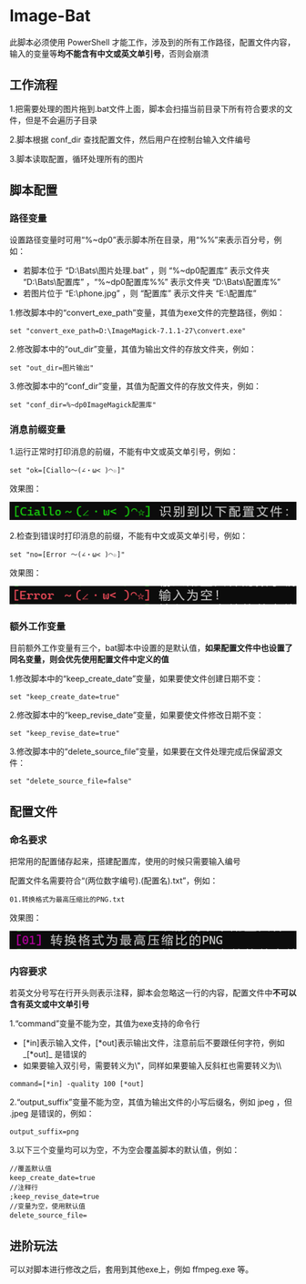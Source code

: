 # Image-Bat

此脚本必须使用 PowerShell 才能工作，涉及到的所有工作路径，配置文件内容，输入的变量等**均不能含有中文或英文单引号**，否则会崩溃

## 工作流程

1.把需要处理的图片拖到.bat文件上面，脚本会扫描当前目录下所有符合要求的文件，但是不会遍历子目录

2.脚本根据 conf_dir 查找配置文件，然后用户在控制台输入文件编号

3.脚本读取配置，循环处理所有的图片

## 脚本配置

### 路径变量

设置路径变量时可用“%~dp0”表示脚本所在目录，用“%%”来表示百分号，例如：

- 若脚本位于 “D:\Bats\图片处理.bat” ，则 “%~dp0配置库” 表示文件夹 “D:\Bats\配置库” ，“%~dp0配置库%%” 表示文件夹 “D:\Bats\配置库%”
- 若图片位于 “E:\phone.jpg” ，则 “配置库” 表示文件夹 “E:\配置库”

1.修改脚本中的“convert_exe_path”变量，其值为exe文件的完整路径，例如：

```
set "convert_exe_path=D:\ImageMagick-7.1.1-27\convert.exe"
```

2.修改脚本中的“out_dir”变量，其值为输出文件的存放文件夹，例如：

```
set "out_dir=图片输出"
```

3.修改脚本中的“conf_dir”变量，其值为配置文件的存放文件夹，例如：

```
set "conf_dir=%~dp0ImageMagick配置库"
```

### 消息前缀变量

1.运行正常时打印消息的前缀，不能有中文或英文单引号，例如：

```
set "ok=[Ciallo～(∠・ω< )◠☆]"
```

效果图：

![](./resources/01.png)

2.检查到错误时打印消息的前缀，不能有中文或英文单引号，例如：

```
set "no=[Error ～(∠・ω< )◠☆]"
```

效果图：

![](./resources/02.png)

### 额外工作变量

目前额外工作变量有三个，bat脚本中设置的是默认值，**如果配置文件中也设置了同名变量，则会优先使用配置文件中定义的值**

1.修改脚本中的“keep_create_date”变量，如果要使文件创建日期不变：

```
set "keep_create_date=true"
```

2.修改脚本中的“keep_revise_date”变量，如果要使文件修改日期不变：

```
set "keep_revise_date=true"
```

3.修改脚本中的“delete_source_file”变量，如果要在文件处理完成后保留源文件：

```
set "delete_source_file=false"
```

## 配置文件

### 命名要求

把常用的配置储存起来，搭建配置库，使用的时候只需要输入编号

配置文件名需要符合“\(两位数字编号).\(配置名).txt”，例如：

```
01.转换格式为最高压缩比的PNG.txt
```

效果图：

![](./resources/03.png)

### 内容要求

若英文分号写在行开头则表示注释，脚本会忽略这一行的内容，配置文件中**不可以含有英文或中文单引号**

1.“command”变量不能为空，其值为exe支持的命令行

- \[*in]表示输入文件，\[*out]表示输出文件，注意前后不要跟任何字符，例如 \_\[*out]_ 是错误的
- 如果要输入双引号，需要转义为\\\"，同样如果要输入反斜杠也需要转义为\\\\

```
command=[*in] -quality 100 [*out]
```

2.“output_suffix”变量不能为空，其值为输出文件的小写后缀名，例如 jpeg ，但 .jpeg 是错误的，例如：

```
output_suffix=png
```

3.以下三个变量均可以为空，不为空会覆盖脚本的默认值，例如：

```
//覆盖默认值
keep_create_date=true
//注释行
;keep_revise_date=true
//变量为空，使用默认值
delete_source_file=
```

## 进阶玩法
可以对脚本进行修改之后，套用到其他exe上，例如 ffmpeg.exe 等。
